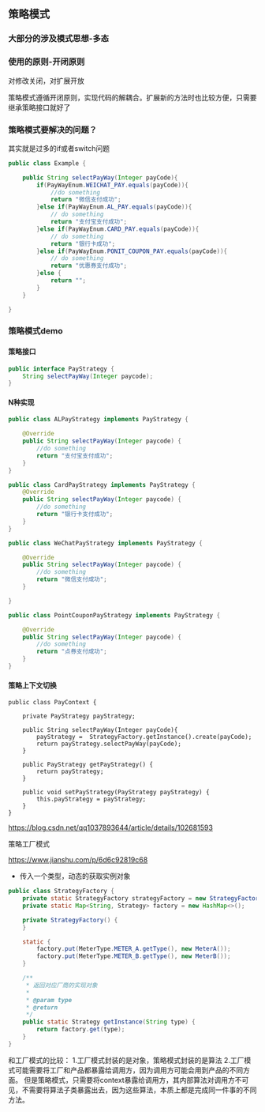 ## 策略模式

### 大部分的涉及模式思想-多态



### 使用的原则-开闭原则

对修改关闭，对扩展开放

策略模式遵循开闭原则，实现代码的解耦合。扩展新的方法时也比较方便，只需要继承策略接口就好了

### 策略模式要解决的问题？

其实就是过多的if或者switch问题

```java
public class Example {

    public String selectPayWay(Integer payCode){
        if(PayWayEnum.WEICHAT_PAY.equals(payCode)){
            //do something
            return "微信支付成功";
        }else if(PayWayEnum.AL_PAY.equals(payCode)){
            // do something
            return "支付宝支付成功";
        }else if(PayWayEnum.CARD_PAY.equals(payCode)){
            // do something
            return "银行卡成功";
        }else if(PayWayEnum.PONIT_COUPON_PAY.equals(payCode)){
            // do something
            return "优惠券支付成功";
        }else {
            return "";
        }
    }

}
```

### 策略模式demo

#### 策略接口

```java
public interface PayStrategy {
    String selectPayWay(Integer paycode);
}
```

#### N种实现

```java
public class ALPayStrategy implements PayStrategy {

    @Override
    public String selectPayWay(Integer paycode) {
        //do something
        return "支付宝支付成功";
    }
}
```

```java
public class CardPayStrategy implements PayStrategy {
    @Override
    public String selectPayWay(Integer paycode) {
        //do something
        return "银行卡支付成功";
    }
}
```

```java
public class WeChatPayStrategy implements PayStrategy {

    @Override
    public String selectPayWay(Integer paycode) {
        //do something
        return "微信支付成功";
    }

}
```

```java
public class PointCouponPayStrategy implements PayStrategy {

    @Override
    public String selectPayWay(Integer paycode) {
        //do something
        return "点券支付成功";
    }
}
```

#### 策略上下文切换

```
public class PayContext {

    private PayStrategy payStrategy;

    public String selectPayWay(Integer payCode){
        payStrategy =  StrategyFactory.getInstance().create(payCode);
        return payStrategy.selectPayWay(payCode);
    }

    public PayStrategy getPayStrategy() {
        return payStrategy;
    }

    public void setPayStrategy(PayStrategy payStrategy) {
        this.payStrategy = payStrategy;
    }
}
```



https://blog.csdn.net/qq1037893644/article/details/102681593

策略工厂模式

https://www.jianshu.com/p/6d6c92819c68

- 传入一个类型，动态的获取实例对象

```java
public class StrategyFactory {
    private static StrategyFactory strategyFactory = new StrategyFactory();
    private static Map<String, Strategy> factory = new HashMap<>();

    private StrategyFactory() {
    }

    static {
        factory.put(MeterType.METER_A.getType(), new MeterA());
        factory.put(MeterType.METER_B.getType(), new MeterB());
    }

    /**
     * 返回对应厂商的实现对象
     *
     * @param type
     * @return
     */
    public static Strategy getInstance(String type) {
        return factory.get(type);
    }
}
```





和工厂模式的比较：
1.工厂模式封装的是对象，策略模式封装的是算法
2.工厂模式可能需要将工厂和产品都暴露给调用方，因为调用方可能会用到产品的不同方面。
但是策略模式，只需要将context暴露给调用方，其内部算法对调用方不可见，不需要将算法子类暴露出去，因为这些算法，本质上都是完成同一件事的不同方法。

















 